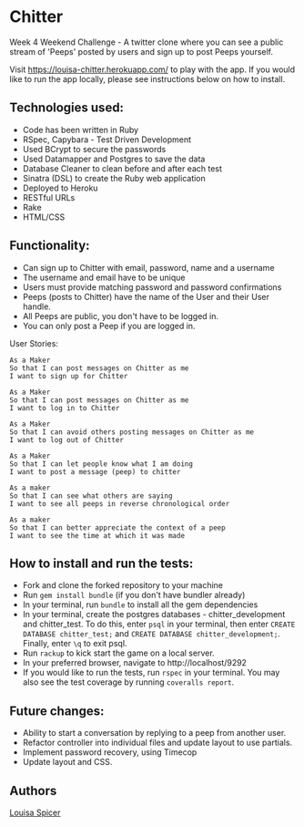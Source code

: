 Chitter
=================

Week 4 Weekend Challenge - A twitter clone where you can see a public stream of 'Peeps' posted by users and sign up to post Peeps yourself.

Visit https://louisa-chitter.herokuapp.com/ to play with the app. If you would like to run the app locally, please see instructions below on how to install.

Technologies used:
-------
* Code has been written in Ruby
* RSpec, Capybara - Test Driven Development
* Used BCrypt to secure the passwords
* Used Datamapper and Postgres to save the data
* Database Cleaner to clean before and after each test
* Sinatra (DSL) to create the Ruby web application
* Deployed to Heroku
* RESTful URLs
* Rake
* HTML/CSS

Functionality:
-------
* Can sign up to Chitter with email, password, name and a username
* The username and email have to be unique
* Users must provide matching password and password confirmations
* Peeps (posts to Chitter) have the name of the User and their User handle.
* All Peeps are public, you don't have to be logged in.
* You can only post a Peep if you are logged in.

User Stories:

```
As a Maker
So that I can post messages on Chitter as me
I want to sign up for Chitter

As a Maker
So that I can post messages on Chitter as me
I want to log in to Chitter

As a Maker
So that I can avoid others posting messages on Chitter as me
I want to log out of Chitter

As a Maker
So that I can let people know what I am doing
I want to post a message (peep) to chitter

As a maker
So that I can see what others are saying
I want to see all peeps in reverse chronological order

As a maker
So that I can better appreciate the context of a peep
I want to see the time at which it was made
```


How to install and run the tests:
------
* Fork and clone the forked repository to your machine
* Run `gem install bundle` (if you don't have bundler already)
* In your terminal, run `bundle` to install all the gem dependencies
* In your terminal, create the postgres databases - chitter_development and chitter_test. To do this, enter `psql` in your terminal, then enter `CREATE DATABASE chitter_test;` and `CREATE DATABASE chitter_development;`. Finally, enter `\q` to exit psql.
* Run `rackup` to kick start the game on a local server.
* In your preferred browser, navigate to http://localhost/9292
* If you would like to run the tests, run `rspec` in your terminal. You may also see the test coverage by running `coveralls report`.

Future changes:
-----

* Ability to start a conversation by replying to a peep from another user.
* Refactor controller into individual files and update layout to use partials.
* Implement password recovery, using Timecop
* Update layout and CSS.

## Authors
[Louisa Spicer](https://github.com/louisaspicer)
